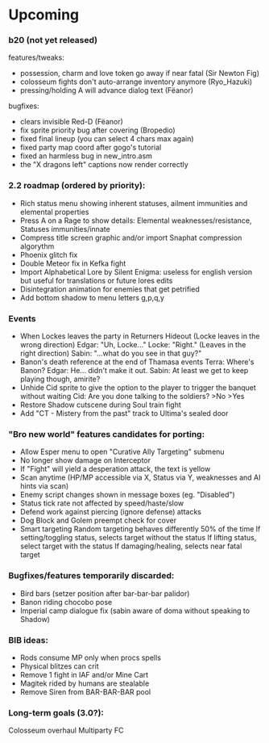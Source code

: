 # Upcoming

### b20 (not yet released)
features/tweaks:
- possession, charm and love token go away if near fatal (Sir Newton Fig)
- colosseum fights don't auto-arrange inventory anymore (Ryo_Hazuki)
- pressing/holding A will advance dialog text (Fëanor)

bugfixes:
- clears invisible Red-D (Fëanor)
- fix sprite priority bug after covering (Bropedio)
- fixed final lineup (you can select 4 chars max again)
- fixed party map coord after gogo's tutorial
- fixed an harmless bug in new_intro.asm
- the "X dragons left" captions now render correctly

### 2.2 roadmap (ordered by priority):

- Rich status menu showing inherent statuses, ailment immunities and elemental properties
- Press A on a Rage to show details: Elemental weaknesses/resistance, Statuses immunities/innate
- Compress title screen graphic and/or import Snaphat compression algorythm
- Phoenix glitch fix
- Double Meteor fix in Kefka fight
- Import Alphabetical Lore by Silent Enigma: useless for english version but useful for translations or future lores edits
- Disintegration animation for enemies that get petrified
- Add bottom shadow to menu letters g,p,q,y

### Events
- When Lockes leaves the party in Returners Hideout
	(Locke leaves in the wrong direction)
	Edgar: "Uh, Locke..."
	Locke: "Right."
	(Leaves in the right direction)
	Sabin: "...what do you see in that guy?"
- Banon's death reference at the end of Thamasa events 
	Terra: Where's Banon?
	Edgar: <head down>He... didn't make it out.
	Sabin: At least we get to keep playing though, amirite?
- Unhide Cid sprite to give the option to the player to trigger the banquet without waiting
  	Cid: Are you done talking to the soldiers? 
        >No
        >Yes
- Restore Shadow cutscene during Soul train fight
- Add "CT - Mistery from the past" track to Ultima's sealed door

### "Bro new world" features candidates for porting:
- Allow Esper menu to open "Curative Ally Targeting" submenu
- No longer show damage on Interceptor
- If "Fight" will yield a desperation attack, the text is yellow 
- Scan anytime (HP/MP accessible via X, Status via Y, weaknesses and AI hints via scan)
- Enemy script changes shown in message boxes (eg. "Disabled")
- Status tick rate not affected by speed/haste/slow
- Defend work against piercing (ignore defense) attacks
- Dog Block and Golem preempt check for cover
- Smart targeting
	Random targeting behaves differently 50% of the time
	If setting/toggling status, selects target without the status
	If lifting status, select target with the status
	If damaging/healing, selects near fatal target

### Bugfixes/features temporarily discarded:
- Bird bars (setzer position after bar-bar-bar palidor)
- Banon riding chocobo pose 
- Imperial camp dialogue fix (sabin aware of doma without speaking to Shadow)

### BIB ideas:
- Rods consume MP only when procs spells
- Physical blitzes can crit
- Remove 1 fight in IAF and/or Mine Cart
- Magitek rided by humans are stealable
- Remove Siren from BAR-BAR-BAR pool

### Long-term goals (3.0?):
Colosseum overhaul
Multiparty FC
